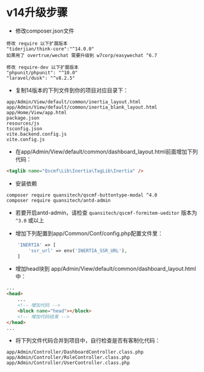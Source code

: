 # v14升级步骤

* 修改composer.json文件

```text
修改 require 以下扩展版本
"tiderjian/think-core":"^14.0.0"
如果用了 overtrue/wechat 需要升级到 w7corp/easywechat ^6.7

修改 require-dev 以下扩展版本
"phpunit/phpunit": "^10.0"
"laravel/dusk": "^v8.2.5"
```


* 复制14版本的下列文件到你的项目对应目录下：

```text
app/Admin/View/default/common/inertia_layout.html
app/Admin/View/default/common/inertia_blank_layout.html
app/Home/View/app.html
package.json
resources/js
tsconfig.json
vite.backend.config.js
vite.config.js
```

* 在app/Admin/View/default/common/dashboard_layout.html前面增加下列代码：

```html
<taglib name="Qscmf\Lib\Inertia\TagLib\Inertia" />
```

* 安装依赖

```shell
composer require quansitech/qscmf-buttontype-modal ^4.0
composer require quansitech/antd-admin
```

* 若要开启antd-admin，请检查 `quansitech/qscmf-formitem-ueditor` 版本为 `^3.0` 或以上

* 增加下列配置到app/Common/Conf/config.php配置文件里：

```php
    'INERTIA' => [
        'ssr_url' => env('INERTIA_SSR_URL'),
    ]
```

* 增加head块到 app/Admin/View/default/common/dashboard_layout.html 中：

```html
...
<head>
    ...
    <!-- 增加代码 -->
    <block name="head"></block>
    <!-- 增加代码结束 -->
</head>
...
```

* 将下列文件代码合并到项目中，自行检查是否有客制化代码：

```
app/Admin/Controller/DashboardController.class.php
app/Admin/Controller/RoleController.class.php
app/Admin/Controller/UserController.class.php
```
